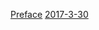 
[Preface][1]
[2017-3-30][2]



[1]:https://github.com/hanhanwu/readings/blob/master/SuiYueDeTongHua/preface.pdf
[2]:https://github.com/hanhanwu/readings/blob/master/SuiYueDeTongHua/2017_3_30.pdf
